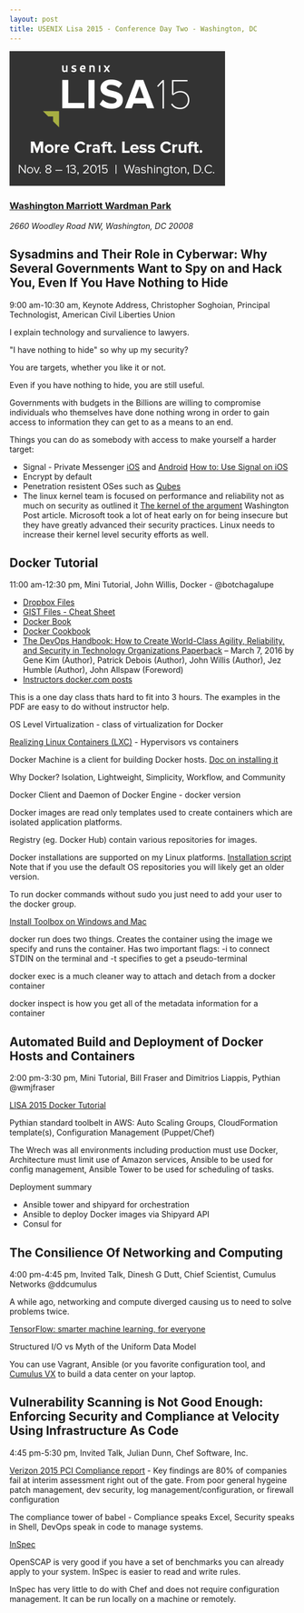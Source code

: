 ```yaml
---
layout: post
title: USENIX Lisa 2015 - Conference Day Two - Washington, DC
---
```


[![USENIX Lisa 15](/images/lisa15_banner_news.png "USENIX Lisa 15")](https://www.usenix.org/conference/lisa15)

### [Washington Marriott Wardman Park](http://www.marriott.com/hotels/travel/wasdt-washington-marriott-wardman-park/) ###
*2660 Woodley Road NW, Washington, DC 20008*

## Sysadmins and Their Role in Cyberwar: Why Several Governments Want to Spy on and Hack You, Even If You Have Nothing to Hide ##
9:00 am-10:30 am, Keynote Address, Christopher Soghoian, Principal Technologist, American Civil Liberties Union

I explain technology and survalience to lawyers.

"I have nothing to hide" so why up my security?

You are targets, whether you like it or not.

Even if you have nothing to hide, you are still useful.

Governments with budgets in the Billions are willing to compromise individuals who themselves have done nothing wrong in order to gain access to information they can get to as a means to an end.

Things you can do as somebody with access to make yourself a harder target:

 - Signal - Private Messenger [iOS](https://itunes.apple.com/us/app/signal-private-messenger/id874139669?mt=8) and [Android](https://play.google.com/store/apps/details?id=org.thoughtcrime.securesms&hl=en) [How to: Use Signal on iOS](https://ssd.eff.org/en/module/how-use-signal-ios)
 - Encrypt by default
 - Penetration resistent OSes such as [Qubes](https://www.qubes-os.org/)
 - The linux kernel team is focused on performance and reliability not as much on security as outlined it [The kernel of the argument](http://www.washingtonpost.com/sf/business/2015/11/05/net-of-insecurity-the-kernel-of-the-argument/) Washington Post article.  Microsoft took a lot of heat early on for being insecure but they have greatly advanced their security practices.  Linux needs to increase their kernel level security efforts as well.

## Docker Tutorial ##
11:00 am-12:30 pm, Mini Tutorial, John Willis, Docker - @botchagalupe

 - [Dropbox Files](https://www.dropbox.com/s/ofxgoout0287ca8/Docker_Training%20-%20Base%20Copy.pdf?dl=0)
 - [GIST Files - Cheat Sheet](https://gist.github.com/botchagalupe/53695f50eebbd3eaa9aa)
 - [Docker Book](http://www.dockerbook.com/)
 - [Docker Cookbook](http://shop.oreilly.com/product/0636920036791.do)
 - [The DevOps Handbook: How to Create World-Class Agility, Reliability, and Security in Technology Organizations Paperback](http://www.amazon.com/The-DevOps-Handbook-World-Class-Organizations/dp/1942788002) – March 7, 2016 by Gene Kim (Author), Patrick Debois (Author), John Willis (Author), Jez Humble (Author), John Allspaw (Foreword)
 - [Instructors docker.com posts](https://blog.docker.com/author/john-willis/)

This is a one day class thats hard to fit into 3 hours.  The examples in the PDF are easy to do without instructor help.

OS Level Virtualization - class of virtualization for Docker

[Realizing Linux Containers (LXC)](http://www.slideshare.net/BodenRussell/realizing-linux-containerslxc) - Hypervisors vs containers

Docker Machine is a client for building Docker hosts.  [Doc on installing it](http://docs.docker.com/machine/)

Why Docker? Isolation, Lightweight, Simplicity, Workflow, and Community

Docker Client and Daemon of Docker Engine - docker version

Docker images are read only templates used to create containers which are isolated application platforms.

Registry (eg. Docker Hub) contain various repositories for images.

Docker installations are supported on my Linux platforms.  [Installation script](https://get.docker.com)  Note that if you use the default OS repositories you will likely get an older version.

To run docker commands without sudo you just need to add your user to the docker group.

[Install Toolbox on Windows and Mac](https://github.com/docker/toolbox/releases)

docker run does two things.  Creates the container using the image we specify and runs the container.  Has two important flags: -i to connect STDIN on the terminal and -t specifies to get a pseudo-terminal

docker exec is a much cleaner way to attach and detach from a docker container

docker inspect is how you get all of the metadata information for a container

## Automated Build and Deployment of Docker Hosts and Containers ##
2:00 pm-3:30 pm, Mini Tutorial, Bill Fraser and Dimitrios Liappis, Pythian @wmjfraser

[LISA 2015 Docker Tutorial](https://github.com/pythian/lisa15-docker-tutorial)

Pythian standard toolbelt in AWS: Auto Scaling Groups, CloudFormation template(s), Configuration Management (Puppet/Chef)

The Wrech was all environments including production must use Docker, Architecture must limit use of Amazon services, Ansible to be used for config management, Ansible Tower to be used for scheduling of tasks.

Deployment summary

 - Ansible tower and shipyard for orchestration
 - Ansible to deploy Docker images via Shipyard API
 - Consul for 

## The Consilience Of Networking and Computing ##
4:00 pm-4:45 pm, Invited Talk, Dinesh G Dutt, Chief Scientist, Cumulus Networks
@ddcumulus

A while ago, networking and compute diverged causing us to need to solve problems twice.

[TensorFlow: smarter machine learning, for everyone](https://googleblog.blogspot.com/2015/11/tensorflow-smarter-machine-learning-for.html)

Structured I/O vs Myth of the Uniform Data Model

You can use Vagrant, Ansible (or you favorite configuration tool, and [Cumulus VX](https://cumulusnetworks.com/cumulus-vx/) to build a data center on your laptop.

## Vulnerability Scanning is Not Good Enough: Enforcing Security and Compliance at Velocity Using Infrastructure As Code ##
4:45 pm-5:30 pm, Invited Talk, Julian Dunn, Chef Software, Inc.

[Verizon 2015 PCI Compliance report](http://www.verizonenterprise.com/pcireport/2015/) - Key findings are 80% of companies fail at interim assessment right out of the gate.  From poor general hygeine patch management, dev security, log management/configuration,  or firewall configuration

The compliance tower of babel - Compliance speaks Excel, Security speaks in Shell, DevOps speak in code to manage systems.

[InSpec](https://www.chef.io/inspec/)

OpenSCAP is very good if you have a set of benchmarks you can already apply to your system.  InSpec is easier to read and write rules.

InSpec has very little to do with Chef and does not require configuration management.  It can be run locally on a machine or remotely.
